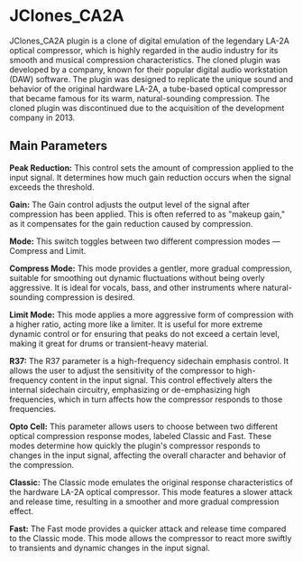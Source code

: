 # JClones_CA2A
JClones_CA2A plugin is a clone of digital emulation of the legendary LA-2A optical compressor, which is highly regarded in the audio industry for its smooth and musical compression characteristics. The cloned plugin was developed by a company, known for their popular digital audio workstation (DAW) software. The plugin was designed to replicate the unique sound and behavior of the original hardware LA-2A, a tube-based optical compressor that became famous for its warm, natural-sounding compression. The cloned plugin was discontinued due to the acquisition of the development company in 2013.

## Main Parameters

**Peak Reduction:** This control sets the amount of compression applied to the input signal. It determines how much gain reduction occurs when the signal exceeds the threshold.

**Gain:** The Gain control adjusts the output level of the signal after compression has been applied. This is often referred to as "makeup gain," as it compensates for the gain reduction caused by compression.

**Mode:**  This switch toggles between two different compression modes — Compress and Limit.

**Compress Mode:** This mode provides a gentler, more gradual compression, suitable for smoothing out dynamic fluctuations without being overly aggressive. It is ideal for vocals, bass, and other instruments where natural-sounding compression is desired.

**Limit Mode:** This mode applies a more aggressive form of compression with a higher ratio, acting more like a limiter. It is useful for more extreme dynamic control or for ensuring that peaks do not exceed a certain level, making it great for drums or transient-heavy material.

**R37:** The R37 parameter is a high-frequency sidechain emphasis control. It allows the user to adjust the sensitivity of the compressor to high-frequency content in the input signal. This control effectively alters the internal sidechain circuitry, emphasizing or de-emphasizing high frequencies, which in turn affects how the compressor responds to those frequencies.

**Opto Cell:** This parameter allows users to choose between two different optical compression response modes, labeled Classic and Fast. These modes determine how quickly the plugin's compressor responds to changes in the input signal, affecting the overall character and behavior of the compression.

**Classic:** The Classic mode emulates the original response characteristics of the hardware LA-2A optical compressor. This mode features a slower attack and release time, resulting in a smoother and more gradual compression effect.

**Fast:** The Fast mode provides a quicker attack and release time compared to the Classic mode. This mode allows the compressor to react more swiftly to transients and dynamic changes in the input signal.
